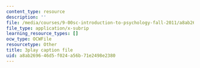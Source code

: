 ```yaml
---
content_type: resource
description: ''
file: /media/courses/9-00sc-introduction-to-psychology-fall-2011/a8ab269646d5f024a56b71e2498e2380_v4ur5mna060.srt
file_type: application/x-subrip
learning_resource_types: []
ocw_type: OCWFile
resourcetype: Other
title: 3play caption file
uid: a8ab2696-46d5-f024-a56b-71e2498e2380
---
```

